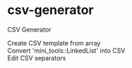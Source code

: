 # csv-generator
CSV Generator

<div>Create CSV template from array</div>
<div>Convert 'mini_tools::LinkedList' into CSV</div>
<div>Edit CSV separators</div>
